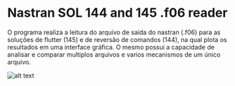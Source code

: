 # Nastran SOL 144 and 145 .f06 reader

O programa realiza a leitura do arquivo de saída do nastran (.f06) para as soluções de flutter (145) e de reversão de comandos (144), na qual plota os resultados em uma interface gráfica.
O mesmo possui a capacidade de analisar e comparar multiplos arquivos e varios mecanismos de um único arquivo.

![alt text](https://github.com/geraldoJunior1/Nastran_f06_reader/edit/main/g.jpeg?raw=true)

